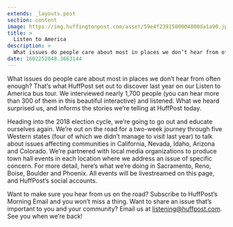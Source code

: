 ```yaml
--- 
extends: _layouts.post 
section: content 
image: https://img.huffingtonpost.com/asset/59e4f2391500004800da1a90.jpeg?ops=resize_1600_900 
title: > 
  Listen to America 
description: > 
  What issues do people care about most in places we don’t hear from often enough?That’s what HuffPost set out to discover last year on our Listen to America bus tour.We interviewed nearly 1,700 people (you can hear more than 300 of them in this beautiful interactive) and listened.We’re partnered with local media organizations to produce town hall events in each location where we address an issue of specific concern.Want to share an issue that’s important to you and your community? 
date: 1602252048.3663144 
--- 
```

What issues do people care about most in places we don’t hear from often enough? That’s what HuffPost set out to discover last year on our Listen to America bus tour. We interviewed nearly 1,700 people (you can hear more than 300 of them in this beautiful interactive) and listened. What we heard surprised us, and informs the stories we’re telling at HuffPost today.

Heading into the 2018 election cycle, we’re going to go out and educate ourselves again. We’re out on the road for a two-week journey through five Western states (four of which we didn’t manage to visit last year) to talk about issues affecting communities in California, Nevada, Idaho, Arizona and Colorado. We’re partnered with local media organizations to produce town hall events in each location where we address an issue of specific concern. For more detail, here’s what we’re doing in Sacramento, Reno, Boise, Boulder and Phoenix. All events will be livestreamed on this page, and HuffPost’s social accounts.

Want to make sure you hear from us on the road? Subscribe to HuffPost’s Morning Email and you won’t miss a thing. Want to share an issue that’s important to you and your community? Email us at listening@huffpost.com. See you when we’re back!